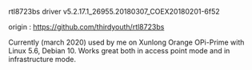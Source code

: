 rtl8723bs driver
v5.2.17.1_26955.20180307_COEX20180201-6f52

origin : https://github.com/thirdyouth/rtl8723bs

Currently (march 2020) used by me on Xunlong Orange OPi-Prime with Linux 5.6, Debian 10.
Works great both in access point mode and in infrastructure mode.
